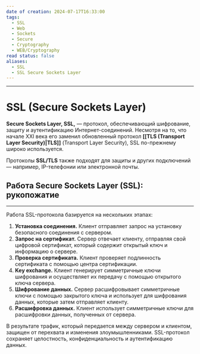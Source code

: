 ```yaml
---
date of creation: 2024-07-17T16:33:00
tags:
  - SSL
  - Web
  - Sockets
  - Secure
  - Cryptography
  - WEB/Cryptography
read status: false
aliases:
  - SSL
  - SSL Secure Sockets Layer
---
```

---
# SSL (Secure Sockets Layer)


**Secure Sockets Layer, SSL,** — протокол, обеспечивающий шифрование, защиту и аутентификацию Интернет-соединений. Несмотря на то, что начале XXI века его заменил обновленный протокол **[[TLS (Transport Layer Security)|TLS]]** (Transport Layer Security), SSL по-прежнему широко используется.

Протоколы **SSL/TLS** также подходят для защиты и других подключений — например, IP-телефонии или электронной почты.



## Работа Secure Sockets Layer (SSL): рукопожатие
---

Работа SSL-протокола базируется на нескольких этапах:

1. **Установка соединения.** Клиент отправляет запрос на установку безопасного соединения с сервером. 
2. **Запрос на сертификат.** Сервер отвечает клиенту, отправляя свой цифровой сертификат, который содержит открытый ключ и информацию о сервере.
3. **Проверка сертификата.** Клиент проверяет подлинность сертификата с помощью центра сертификации. 
4. **Key exchange.** Клиент генерирует симметричные ключи шифрования и осуществляет их передачу с помощью открытого ключа сервера.
5. **Шифрование данных.** Сервер расшифровывает симметричные ключи с помощью закрытого ключа и использует для шифрования данных, которые затем отправляет клиенту.
6. **Расшифровка данных.** Клиент использует симметричные ключи для расшифровки данных, полученных от сервера.

В результате трафик, который передается между сервером и клиентом, защищен от перехвата и изменения злоумышленниками. SSL-протокол сохраняет целостность, конфиденциальность и аутентификацию данных.
